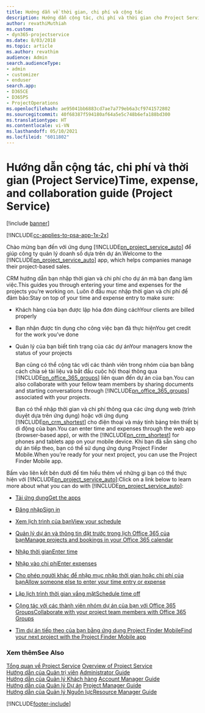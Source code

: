 ```yaml
---
title: Hướng dẫn về thời gian, chi phí và cộng tác
description: Hướng dẫn cộng tác, chi phí và thời gian cho Project Service
author: revathiMuthiah
ms.custom:
- dyn365-projectservice
ms.date: 8/03/2018
ms.topic: article
ms.author: revathim
audience: Admin
search.audienceType:
- admin
- customizer
- enduser
search.app:
- D365CE
- D365PS
- ProjectOperations
ms.openlocfilehash: ae95041bb6883cd7ae7a779eb6a3cf9741572802
ms.sourcegitcommit: 40f68387f594180af64a5e5c748b6efa188bd300
ms.translationtype: HT
ms.contentlocale: vi-VN
ms.lasthandoff: 05/10/2021
ms.locfileid: "6011802"
---
```

# <a name="time-expense-and-collaboration-guide-project-service"></a><span data-ttu-id="fdc0c-103">Hướng dẫn cộng tác, chi phí và thời gian (Project Service)</span><span class="sxs-lookup"><span data-stu-id="fdc0c-103">Time, expense, and collaboration guide (Project Service)</span></span>

[!include [banner](../includes/psa-now-project-operations.md)]

[!INCLUDE[cc-applies-to-psa-app-1x-2x](../includes/cc-applies-to-psa-app-1x-2x.md)]

<span data-ttu-id="fdc0c-104">Chào mừng bạn đến với ứng dụng [!INCLUDE[pn_project_service_auto](../includes/pn-project-service-auto.md)] để giúp công ty quản lý doanh số dựa trên dự án.</span><span class="sxs-lookup"><span data-stu-id="fdc0c-104">Welcome to the [!INCLUDE[pn_project_service_auto](../includes/pn-project-service-auto.md)] app, which helps companies manage their project-based sales.</span></span> 
  
 <span data-ttu-id="fdc0c-105">CRM hướng dẫn bạn nhập thời gian và chi phí cho dự án mà bạn đang làm việc.</span><span class="sxs-lookup"><span data-stu-id="fdc0c-105">This guides you through entering your time and expenses for the projects you’re working on.</span></span> <span data-ttu-id="fdc0c-106">Luôn ở đầu mục nhập thời gian và chi phí để đảm bảo:</span><span class="sxs-lookup"><span data-stu-id="fdc0c-106">Stay on top of your time and expense entry to make sure:</span></span>  
  
- <span data-ttu-id="fdc0c-107">Khách hàng của bạn được lập hóa đơn đúng cách</span><span class="sxs-lookup"><span data-stu-id="fdc0c-107">Your clients are billed properly</span></span>  
  
- <span data-ttu-id="fdc0c-108">Bạn nhận được tín dụng cho công việc bạn đã thực hiện</span><span class="sxs-lookup"><span data-stu-id="fdc0c-108">You get credit for the work you’ve done</span></span>  
  
- <span data-ttu-id="fdc0c-109">Quản lý của bạn biết tình trạng của các dự án</span><span class="sxs-lookup"><span data-stu-id="fdc0c-109">Your managers know the status of your projects</span></span>  
  
  <span data-ttu-id="fdc0c-110">Bạn cũng có thể cộng tác với các thành viên trong nhóm của bạn bằng cách chia sẻ tài liệu và bắt đầu cuộc hội thoại thông qua [!INCLUDE[pn_office_365_groups](../includes/pn-office-365-groups.md)] liên quan đến dự án của bạn.</span><span class="sxs-lookup"><span data-stu-id="fdc0c-110">You can also collaborate with your fellow team members by sharing documents and starting conversations through [!INCLUDE[pn_office_365_groups](../includes/pn-office-365-groups.md)] associated with your projects.</span></span>  
  
  <span data-ttu-id="fdc0c-111">Bạn có thể nhập thời gian và chi phí thông qua các ứng dụng web (trình duyệt dựa trên ứng dụng) hoặc với ứng dụng [!INCLUDE[pn_crm_shortest](../includes/pn-crm-shortest.md)] cho điện thoại và máy tính bảng trên thiết bị di động của bạn.</span><span class="sxs-lookup"><span data-stu-id="fdc0c-111">You can enter time and expenses through the web app (browser-based app), or with the [!INCLUDE[pn_crm_shortest](../includes/pn-crm-shortest.md)] for phones and tablets app on your mobile device.</span></span> <span data-ttu-id="fdc0c-112">Khi bạn đã sẵn sàng cho dự án tiếp theo, bạn có thể sử dụng ứng dụng Project Finder Mobile.</span><span class="sxs-lookup"><span data-stu-id="fdc0c-112">When you’re ready for your next project, you can use the Project Finder Mobile app.</span></span>  
  
<span data-ttu-id="fdc0c-113">Bấm vào liên kết bên dưới để tìm hiểu thêm về những gì bạn có thể thực hiện với [!INCLUDE[pn_project_service_auto](../includes/pn-project-service-auto.md)]:</span><span class="sxs-lookup"><span data-stu-id="fdc0c-113">Click on a link below to learn more about what you can do with [!INCLUDE[pn_project_service_auto](../includes/pn-project-service-auto.md)]:</span></span>  
  
-   [<span data-ttu-id="fdc0c-114">Tải ứng dụng</span><span class="sxs-lookup"><span data-stu-id="fdc0c-114">Get the apps</span></span>](../psa/get-apps.md)  
  
-   [<span data-ttu-id="fdc0c-115">Đăng nhập</span><span class="sxs-lookup"><span data-stu-id="fdc0c-115">Sign in</span></span>](../psa/sign-in.md)  
  
-   [<span data-ttu-id="fdc0c-116">Xem lịch trình của bạn</span><span class="sxs-lookup"><span data-stu-id="fdc0c-116">View your schedule</span></span>](../psa/view-schedule.md)  
  
-   [<span data-ttu-id="fdc0c-117">Quản lý dự án và thông tin đặt trước trong lịch Office 365 của bạn</span><span class="sxs-lookup"><span data-stu-id="fdc0c-117">Manage projects and bookings in your Office 365 calendar</span></span>](../psa/manage-project-bookings-office-365-calendar.md)  
  
-   [<span data-ttu-id="fdc0c-118">Nhập thời gian</span><span class="sxs-lookup"><span data-stu-id="fdc0c-118">Enter time</span></span>](../psa/enter-time.md)  
  
-   [<span data-ttu-id="fdc0c-119">Nhập vào chi phí</span><span class="sxs-lookup"><span data-stu-id="fdc0c-119">Enter expenses</span></span>](../psa/enter-expenses.md)  
  
-   [<span data-ttu-id="fdc0c-120">Cho phép người khác để nhập mục nhập thời gian hoặc chi phí của bạn</span><span class="sxs-lookup"><span data-stu-id="fdc0c-120">Allow someone else to enter your time entry or expense</span></span>](../psa/allow-someone-else-enter-time-entry-expense.md)  
  
-   [<span data-ttu-id="fdc0c-121">Lập lịch trình thời gian vắng mặt</span><span class="sxs-lookup"><span data-stu-id="fdc0c-121">Schedule time off</span></span>](../psa/schedule-time-off.md)  
  
-   [<span data-ttu-id="fdc0c-122">Cộng tác với các thành viên nhóm dự án của bạn với Office 365 Groups</span><span class="sxs-lookup"><span data-stu-id="fdc0c-122">Collaborate with your project team members with Office 365 Groups</span></span>](../psa/collaborate-project-team-members-office-365-groups.md)  
  
-   [<span data-ttu-id="fdc0c-123">Tìm dự án tiếp theo của bạn bằng ứng dụng Project Finder Mobile</span><span class="sxs-lookup"><span data-stu-id="fdc0c-123">Find your next project with the Project Finder Mobile app</span></span>](../psa/find-next-project-finder-mobile-app.md)  
  
### <a name="see-also"></a><span data-ttu-id="fdc0c-124">Xem thêm</span><span class="sxs-lookup"><span data-stu-id="fdc0c-124">See Also</span></span>  
 <span data-ttu-id="fdc0c-125">[Tổng quan về Project Service](../psa/overview.md) </span><span class="sxs-lookup"><span data-stu-id="fdc0c-125">[Overview of Project Service](../psa/overview.md) </span></span>  
 <span data-ttu-id="fdc0c-126">[Hướng dẫn của Quản trị viên](../psa/admin-guide.md) </span><span class="sxs-lookup"><span data-stu-id="fdc0c-126">[Administrator Guide](../psa/admin-guide.md) </span></span>  
 <span data-ttu-id="fdc0c-127">[Hướng dẫn của Quản lý Khách hàng](../psa/account-manager-guide.md) </span><span class="sxs-lookup"><span data-stu-id="fdc0c-127">[Account Manager Guide](../psa/account-manager-guide.md) </span></span>  
 <span data-ttu-id="fdc0c-128">[Hướng dẫn của Quản lý Dự án](../psa/project-manager-guide.md) </span><span class="sxs-lookup"><span data-stu-id="fdc0c-128">[Project Manager Guide](../psa/project-manager-guide.md) </span></span>  
 [<span data-ttu-id="fdc0c-129">Hướng dẫn của Quản lý Nguồn lực</span><span class="sxs-lookup"><span data-stu-id="fdc0c-129">Resource Manager Guide</span></span>](../psa/resource-manager-guide.md)   


[!INCLUDE[footer-include](../includes/footer-banner.md)]